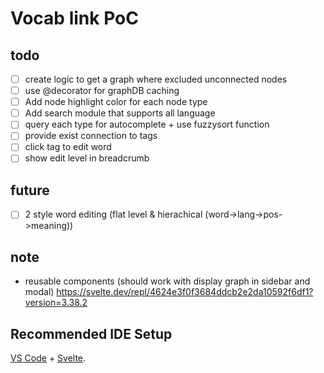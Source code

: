 # Vocab link PoC

## todo
- [ ] create logic to get a graph where excluded unconnected nodes
- [ ] use @decorator for graphDB caching
- [ ] Add node highlight color for each node type
- [ ] Add search module that supports all language
- [ ] query each type for autocomplete + use fuzzysort function
- [ ] provide exist connection to tags
- [ ] click tag to edit word
- [ ] show edit level in breadcrumb

## future
- [ ] 2 style word editing (flat level & hierachical (word->lang->pos->meaning))

## note
- reusable components (should work with display graph in sidebar and modal)
https://svelte.dev/repl/4624e3f0f3684ddcb2e2da10592f6df1?version=3.38.2

## Recommended IDE Setup

[VS Code](https://code.visualstudio.com/) + [Svelte](https://marketplace.visualstudio.com/items?itemName=svelte.svelte-vscode).
